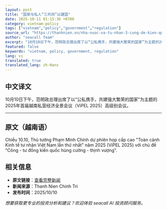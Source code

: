 ```yaml
---
layout: post
title: "国家与私人“三共同”以建国"
date: 2025-10-11 01:15:36 +0700
category: vietnam-policy
tags: ["vietnam","policy","government","regulation"]
source_url: "https://thanhnien.vn/nha-nuoc-va-tu-nhan-3-cung-de-kien-quoc-185251010224712482.htm"
author: "seacall Team"
excerpt: "10月10日下午，范明政总理出席了以“公私携手，共建强大繁荣的国家”为主题的2025年首届越南私营经济全景会议（ViPEL 2025）高级别会议。..."
featured: false
keywords: "vietnam, policy, government, regulation"
lang: vi
translated: true
translated_lang: zh-Hans
---
```


## 中文译文

10月10日下午，范明政总理出席了以“公私携手，共建强大繁荣的国家”为主题的2025年首届越南私营经济全景会议（ViPEL 2025）高级别会议。

---

## 原文（越南语）

Chiều 10.10, Thủ tướng Phạm Minh Ch&iacute;nh dự phi&ecirc;n họp cấp cao "To&agrave;n cảnh Kinh tế tư nh&acirc;n Việt Nam lần thứ nhất" năm 2025 (ViPEL 2025) với chủ đề "C&ocirc;ng - tư đồng kiến quốc h&ugrave;ng cường - thịnh vượng".

## 相关信息

- **原文链接**：[查看完整新闻](https://thanhnien.vn/nha-nuoc-va-tu-nhan-3-cung-de-kien-quoc-185251010224712482.htm)
- **新闻来源**：Thanh Nien Chinh Tri
- **发布时间**：2025/10/10

*想要获取更专业的投资分析和建议？欢迎体验 seacall AI 投资顾问服务。*